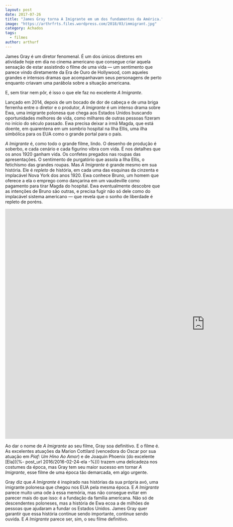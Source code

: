 ```yaml
---
layout: post
date: 2017-07-26
title: "James Gray torna A Imigrante em um dos fundamentos da América."
image: "https://arthrfrts.files.wordpress.com/2018/03/immigrant.jpg"
category: Achados
tags:
  - filmes
author: arthurf
---
```


James Gray é um diretor fenomenal. É um dos únicos diretores em atividade hoje em dia no cinema americano que consegue criar aquela sensação de estar assistindo o filme de uma vida — um sentimento que parece vindo diretamente da Era de Ouro de Hollywood, com aqueles grandes e intensos dramas que acompanhavam seus personagens de perto enquanto criavam uma parábola sobre a situação americana.

E, sem tirar nem pôr, é isso o que ele faz no excelente _A Imigrante_.

Lançado em 2014, depois de um bocado de dor de cabeça e de uma briga ferrenha entre o diretor e o produtor, _A Imigrante_ é um intenso drama sobre Ewa, uma imigrante polonesa que chega aos Estados Unidos buscando oportunidades melhores de vida, como milhares de outras pessoas fizeram no início do século passado. Ewa precisa deixar a irmã Magda, que está doente, em quarentena em um sombrio hospital na Ilha Ellis, uma ilha simbólica para os EUA como o grande portal para o país.

_A Imigrante_ é, como todo o grande filme, lindo. O desenho de produção é soberbo, e cada cenário e cada figurino vibra com vida. É nos detalhes que os anos 1920 ganham vida. Os confetes pregados nas roupas das apresentações. O sentimento de purgatório que assola a Ilha Ellis, o fetichismo das grandes roupas. Mas _A Imigrante_ é grande mesmo em sua história. Ele é _repleto_ de história, em cada uma das esquinas da cinzenta e implacável Nova York dos anos 1920. Ewa conhece Bruno, um homem que oferece a ela o emprego como dançarina em um vaudeville como pagamento para tirar Magda do hospital. Ewa eventualmente descobre que as intenções de Bruno são outras, e precisa fugir não só dele como do implacável sistema americano — que revela que o sonho de liberdade é repleto de poréns.

<iframe width="1280" height="739" src="https://www.youtube.com/embed/3bdLWoomD9A" frameborder="0" allow="autoplay; encrypted-media" allowfullscreen></iframe>

Ao dar o nome de _A Imigrante_ ao seu filme, Gray soa definitivo. E o filme é. As excelentes atuações da Marion Cottilard (vencedora do Oscar por sua atuação em _Piaf: Um Hino Ao Amor_) e de Joaquin Phoenix (do excelente [Ela]({%- post_url 2016/2016-02-24-ela -%})) trazem uma delicadeza nos costumes da época, mas Gray tem seu maior sucesso em tornar _A Imigrante_, esse filme de uma época tão demarcada, em algo urgente.

Gray diz que _A Imigrante_ é inspirado nas histórias da sua própria avó, uma imigrante polonesa que chegou nos EUA pela mesma época. E _A Imigrante_ parece muito uma ode à essa memória, mas não consegue evitar em parecer mais do que isso: é a fundação da família americana. Não só de descendentes poloneses, mas a história de Ewa ecoa a de milhões de pessoas que ajudaram a fundar os Estados Unidos. James Gray quer garantir que essa história continue sendo importante, continue sendo ouvida. E _A Imigrante_ parece ser, sim, o seu filme definitivo.
